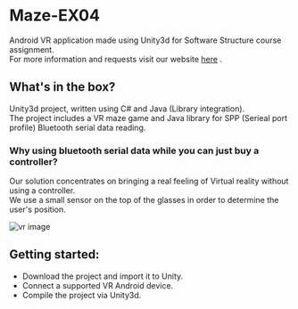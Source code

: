 # Maze-EX04
Android VR application made using Unity3d for Software Structure course assignment.<br/> 
For more information and requests visit our website [here](https://daniel4x.wixsite.com/smartcontroller) .


## What's in the box? 
Unity3d project, written using C# and Java (Library integration).<br/>
The project includes a VR maze game and Java library for SPP (Serieal port profile) Bluetooth serial data reading.<br/>

### Why using bluetooth serial data while you can just buy a controller? <br/>
Our solution concentrates on bringing a real feeling of Virtual reality without using a controller. <br/> 
We use a small sensor on the top of the glasses in order to determine the user's position. <br/> 

![vr image](https://static.wixstatic.com/media/367e21_66f1d79540b848a293c2f4e2fd5dae3d~mv2_d_4032_3024_s_4_2.jpg/v1/fill/w_414,h_312,al_c,q_80,usm_0.66_1.00_0.01/367e21_66f1d79540b848a293c2f4e2fd5dae3d~mv2_d_4032_3024_s_4_2.webp)

## Getting started: 
- Download the project and import it to Unity. 
- Connect a supported VR Android device. 
- Compile the project via Unity3d. 

